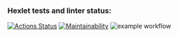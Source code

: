 ### Hexlet tests and linter status:
[![Actions Status](https://github.com/pisarevdmitry/frontend-project-lvl2/workflows/hexlet-check/badge.svg)](https://github.com/pisarevdmitry/frontend-project-lvl2/actions)
[![Maintainability](https://api.codeclimate.com/v1/badges/811565fe90267e902edb/maintainability)](https://codeclimate.com/github/pisarevdmitry/frontend-project-lvl2/maintainability)
![example workflow](https://github.com/pisarevdmitry/frontend-project-lvl2/actions/workflows/main.yml/badge.svg) 